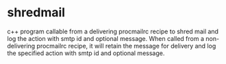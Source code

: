 shredmail
=========

c++ program callable from a delivering procmailrc recipe to shred mail and log the action with smtp id and optional message. When called from a non-delivering procmailrc recipe, it will retain the message for delivery and log the specified action with smtp id and optional message.
